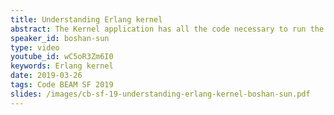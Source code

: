 ```yaml
---
title: Understanding Erlang kernel
abstract: The Kernel application has all the code necessary to run the Erlang runtime system. Every application needs to include kernel application to be able to run. When starting an Erlang shell there are 39 processes running inside BEAM. What are those 39 processes and how do them work together to make BEAM tick? What exactly does Erlang kernel do and why does every application need it? What happened inside BEAM when you print a simple hello world to the screen? In this talk we will take a deep dive into Erlang's kernel and find out how beautiful Erlang's internal works.
speaker_id: boshan-sun
type: video
youtube_id: wC5oR3Zm6I0
keywords: Erlang kernel
date: 2019-03-26
tags: Code BEAM SF 2019
slides: /images/cb-sf-19-understanding-erlang-kernel-boshan-sun.pdf
---
```


